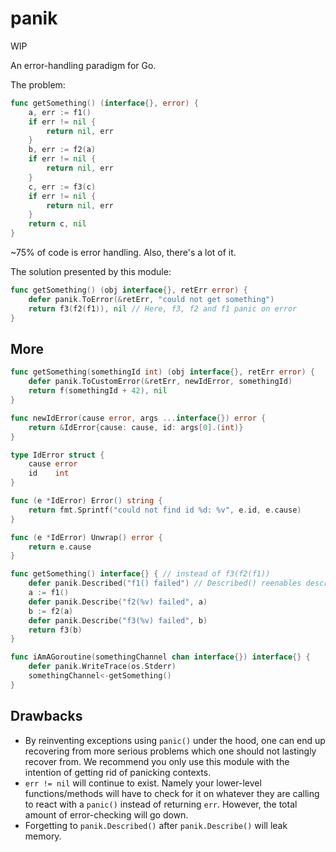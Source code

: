 # panik

WIP

An error-handling paradigm for Go.

The problem:

```go
func getSomething() (interface{}, error) {
    a, err := f1()
    if err != nil {
        return nil, err
    }
    b, err := f2(a)
    if err != nil {
        return nil, err
    }
    c, err := f3(c)
    if err != nil {
        return nil, err
    }
    return c, nil
}
```

~75% of code is error handling. Also, there's a lot of it.

The solution presented by this module:

```go
func getSomething() (obj interface{}, retErr error) {
    defer panik.ToError(&retErr, "could not get something")
    return f3(f2(f1)), nil // Here, f3, f2 and f1 panic on error
}
```

## More

```go
func getSomething(somethingId int) (obj interface{}, retErr error) {
    defer panik.ToCustomError(&retErr, newIdError, somethingId)
    return f(somethingId + 42), nil
}

func newIdError(cause error, args ...interface{}) error {
    return &IdError{cause: cause, id: args[0].(int)}
}

type IdError struct {
    cause error
    id    int
}

func (e *IdError) Error() string {
    return fmt.Sprintf("could not find id %d: %v", e.id, e.cause)
}

func (e *IdError) Unwrap() error {
    return e.cause
}
```

```go
func getSomething() interface{} { // instead of f3(f2(f1))
    defer panik.Described("f1() failed") // Described() reenables describing for callers.
    a := f1()
    defer panik.Describe("f2(%v) failed", a)
    b := f2(a)
    defer panik.Describe("f3(%v) failed", b)
    return f3(b)
}
```

```go
func iAmAGoroutine(somethingChannel chan interface{}) interface{} {
    defer panik.WriteTrace(os.Stderr)
    somethingChannel<-getSomething()
}
```

## Drawbacks
* By reinventing exceptions using `panic()` under the hood, one can end up recovering from more serious problems which one should not lastingly recover from. We recommend you only use this module with the intention of getting rid of panicking contexts.
* `err != nil` will continue to exist. Namely your lower-level functions/methods will have to check for it on whatever they are calling to react with a `panic()` instead of returning `err`. However, the total amount of error-checking will go down.
* Forgetting to `panik.Described()` after `panik.Describe()` will leak memory.
